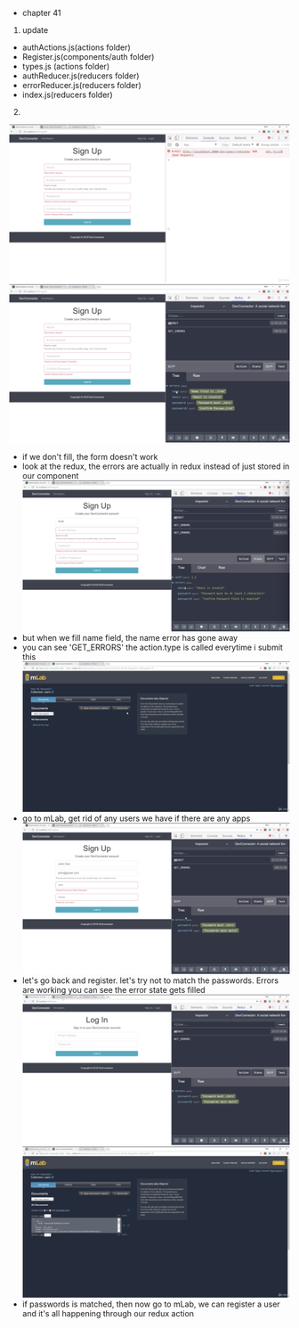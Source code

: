 - chapter 41
1. update
- authActions.js(actions folder)
- Register.js(components/auth folder)
- types.js (actions folder)
- authReducer.js(reducers folder)
- errorReducer.js(reducers folder)
- index.js(reducers folder)

2.
![](images/registration-and-the-error-reducer-1.png)
![](images/registration-and-the-error-reducer-2.png)
- if we don't fill, the form doesn't work
- look at the redux, the errors are actually in redux instead of just stored in our component
![](images/registration-and-the-error-reducer-3.png)
- but when we fill name field, the name error has gone away
- you can see 'GET_ERRORS' the action.type is called everytime i submit this
![](images/registration-and-the-error-reducer-4.png)
- go to mLab, get rid of any users we have if there are any apps
![](images/registration-and-the-error-reducer-5.png)
- let's go back and register. let's try not to match the passwords. Errors are working you can see the error state gets filled
![](images/registration-and-the-error-reducer-6.png)
![](images/registration-and-the-error-reducer-7.png)
- if passwords is matched, then now go to mLab, we can register a user and it's all happening through our redux action
